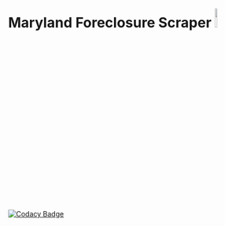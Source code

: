# Maryland Foreclosure Scraper <img src = "https://raw.githubusercontent.com/BNIA/maryland-foreclosure-scraper/master/static/logo.png" width="10%" height="10%">

[![Codacy Badge](https://api.codacy.com/project/badge/Grade/7780959c71334679ae1996a8060f1390)](https://www.codacy.com/app/sabbir0ahmed0/Close-Crawl?utm_source=github.com&utm_medium=referral&utm_content=BNIA/Close-Crawl&utm_campaign=badger)